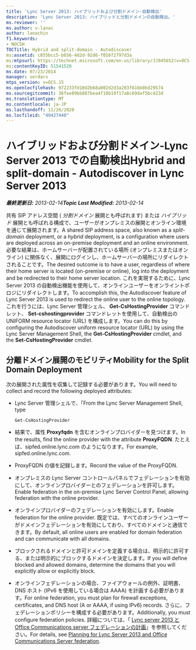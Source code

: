 ```yaml
---
title: 'Lync Server 2013: ハイブリッドおよび分割ドメイン-自動検出'
description: 'Lync Server 2013: ハイブリッドと分割ドメインの自動検出。'
ms.reviewer: ''
ms.author: v-lanac
author: lanachin
f1.keywords:
- NOCSH
TOCTitle: Hybrid and split-domain - Autodiscover
ms:assetid: c855bcc5-b656-4d2d-92d6-f016f2797d3a
ms:mtpsurl: https://technet.microsoft.com/en-us/library/JJ945652(v=OCS.15)
ms:contentKeyID: 51541520
ms.date: 07/23/2014
manager: serdars
mtps_version: v=OCS.15
ms.openlocfilehash: 972233fd10d2b68a002d2d3a203f61bb0bd29574
ms.sourcegitcommit: 36fee89bb887bea4f18b19f17a8c69daf5bc423d
ms.translationtype: MT
ms.contentlocale: ja-JP
ms.lasthandoff: 11/26/2020
ms.locfileid: "49427440"
---
```

# <a name="hybrid-and-split-domain---autodiscover-in-lync-server-2013"></a><span data-ttu-id="2c953-103">ハイブリッドおよび分割ドメイン-Lync Server 2013 での自動検出</span><span class="sxs-lookup"><span data-stu-id="2c953-103">Hybrid and split-domain - Autodiscover in Lync Server 2013</span></span>

<div data-xmlns="http://www.w3.org/1999/xhtml">

<div class="topic" data-xmlns="http://www.w3.org/1999/xhtml" data-msxsl="urn:schemas-microsoft-com:xslt" data-cs="https://msdn.microsoft.com/">

<div data-asp="https://msdn2.microsoft.com/asp">



</div>

<div id="mainSection">

<div id="mainBody"><span data-ttu-id="2c953-104">

<span> </span></span><span class="sxs-lookup"><span data-stu-id="2c953-104">

<span> </span></span></span>

<span data-ttu-id="2c953-105">_**最終更新日:** 2013-02-14_</span><span class="sxs-lookup"><span data-stu-id="2c953-105">_**Topic Last Modified:** 2013-02-14_</span></span>

<span data-ttu-id="2c953-106">共有 SIP アドレス空間 ( *分割ドメイン* 展開とも呼ばれます) または *ハイブリッド* 展開とも呼ばれる構成で、ユーザーがオンプレミスの展開とオンライン環境を通じて展開されます。</span><span class="sxs-lookup"><span data-stu-id="2c953-106">A shared SIP address space, also known as a *split-domain* deployment, or a *hybrid* deployment, is a configuration where users are deployed across an on-premise deployment and an online environment.</span></span> <span data-ttu-id="2c953-107">必要な結果は、ホームサーバーが配置されている場所 (オンプレミスまたはオンライン) に関係なく、展開にログインし、ホームサーバーの場所にリダイレクトされることです。</span><span class="sxs-lookup"><span data-stu-id="2c953-107">The desired outcome is to have a user, regardless of where their home server is located (on-premise or online), log into the deployment and be redirected to their home server location.</span></span> <span data-ttu-id="2c953-108">これを実現するために、Lync Server 2013 の自動検出機能を使用して、オンラインユーザーをオンライントポロジにリダイレクトします。</span><span class="sxs-lookup"><span data-stu-id="2c953-108">To accomplish this, the Autodiscover feature of Lync Server 2013 is used to redirect the online user to the online topology.</span></span> <span data-ttu-id="2c953-109">これを行うには、Lync Server 管理シェル、 **Get-CsHostingProvider** コマンドレット、 **Set-cshostingprovider** コマンドレットを使用して、自動検出の UNIFORM resource locator (URL) を構成します。</span><span class="sxs-lookup"><span data-stu-id="2c953-109">You can do this by configuring the Autodiscover uniform resource locator (URL) by using the Lync Server Management Shell, the **Get-CsHostingProvider** cmdlet, and the **Set-CsHostingProvider** cmdlet.</span></span>

<div>

## <a name="mobility-for-the-split-domain-deployment"></a><span data-ttu-id="2c953-110">分離ドメイン展開のモビリティ</span><span class="sxs-lookup"><span data-stu-id="2c953-110">Mobility for the Split Domain Deployment</span></span>

<span data-ttu-id="2c953-111">次の展開された属性を収集して記録する必要があります。</span><span class="sxs-lookup"><span data-stu-id="2c953-111">You will need to collect and record the following deployed attributes:</span></span>

  - <span data-ttu-id="2c953-112">Lync Server 管理シェルで、「</span><span class="sxs-lookup"><span data-stu-id="2c953-112">From the Lync Server Management Shell, type</span></span>
    
        Get-CsHostingProvider

  - <span data-ttu-id="2c953-113">結果で、属性 **Proxyfqdn** を含むオンラインプロバイダーを見つけます。</span><span class="sxs-lookup"><span data-stu-id="2c953-113">In the results, find the online provider with the attribute **ProxyFQDN**.</span></span> <span data-ttu-id="2c953-114">たとえば、sipfed.online.lync.com のようになります。</span><span class="sxs-lookup"><span data-stu-id="2c953-114">For example, sipfed.online.lync.com.</span></span>

  - <span data-ttu-id="2c953-115">ProxyFQDN の値を記録します。</span><span class="sxs-lookup"><span data-stu-id="2c953-115">Record the value of the ProxyFQDN.</span></span>

  - <span data-ttu-id="2c953-116">オンプレミスの Lync Server コントロールパネルでフェデレーションを有効にして、オンラインプロバイダーとのフェデレーションを許可します。</span><span class="sxs-lookup"><span data-stu-id="2c953-116">Enable federation in the on-premise Lync Server Control Panel, allowing federation with the online provider.</span></span>

  - <span data-ttu-id="2c953-117">オンラインプロバイダーのフェデレーションを有効にします。</span><span class="sxs-lookup"><span data-stu-id="2c953-117">Enable federation for the online provider.</span></span> <span data-ttu-id="2c953-118">既定では、すべてのオンラインユーザーがドメインフェデレーションを有効にしており、すべてのドメインと通信できます。</span><span class="sxs-lookup"><span data-stu-id="2c953-118">By default, all online users are enabled for domain federation and can communicate with all domains.</span></span>

  - <span data-ttu-id="2c953-119">ブロックされるドメインと許可ドメインを定義する場合は、明示的に許可する、または明示的にブロックするドメインを決定します。</span><span class="sxs-lookup"><span data-stu-id="2c953-119">If you will define blocked and allowed domains, determine the domains that you will explicitly allow or explicitly block.</span></span>

  - <span data-ttu-id="2c953-120">オンラインフェデレーションの場合、ファイアウォールの例外、証明書、DNS ホスト (IPv6 を使用している場合は AAAA) を計画する必要があります。</span><span class="sxs-lookup"><span data-stu-id="2c953-120">For online federation, you must plan for firewall exceptions, certificates, and DNS host (A or AAAA, if using IPv6) records.</span></span> <span data-ttu-id="2c953-121">さらに、フェデレーションポリシーを構成する必要があります。</span><span class="sxs-lookup"><span data-stu-id="2c953-121">Additionally, you must configure federation policies.</span></span> <span data-ttu-id="2c953-122">詳細については、「 [Lync server 2013 と Office Communications server フェデレーションの計画](lync-server-2013-planning-for-lync-server-and-office-communications-server-federation.md)」を参照してください。</span><span class="sxs-lookup"><span data-stu-id="2c953-122">For details, see [Planning for Lync Server 2013 and Office Communications Server federation](lync-server-2013-planning-for-lync-server-and-office-communications-server-federation.md).</span></span>

<span data-ttu-id="2c953-123"></div>

</div>

<span> </span>

</div>

</div>

</span><span class="sxs-lookup"><span data-stu-id="2c953-123"></div>

</div>

<span> </span>

</div>

</div>

</span></span></div>

